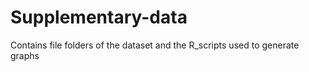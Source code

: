 # Supplementary-data
Contains file folders of the dataset and the R_scripts used to generate graphs
